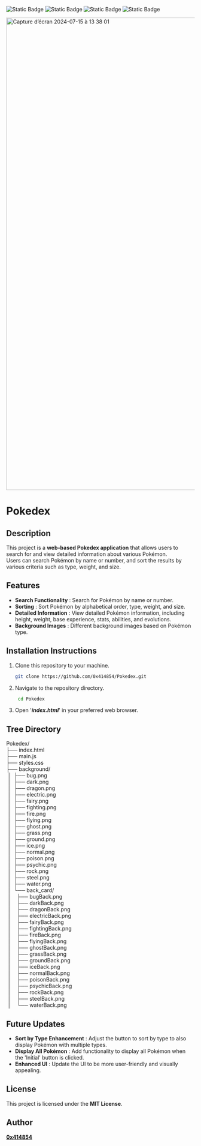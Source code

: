 ![Static Badge](https://img.shields.io/badge/HTML-orange?logo=html&logoColor=white) ![Static Badge](https://img.shields.io/badge/CSS-blue?logo=css&logoColor=white) ![Static Badge](https://img.shields.io/badge/JavaScript-yellow?logo=javascript&logoColor=white) ![Static Badge](https://img.shields.io/badge/Canva-%236a3be4?logo=canva&logoColor=white)

<img width="1259" alt="Capture d’écran 2024-07-15 à 13 38 01" src="https://github.com/user-attachments/assets/2f77a66c-0d2c-4794-9c59-cf9f8664e904">

# Pokedex

## **Description**
This project is a **web-based Pokedex application** that allows users to search for and view detailed information about various Pokémon.<br>Users can search Pokémon by name or number, and sort the results by various criteria such as type, weight, and size.


## **Features**
- **Search Functionality** : Search for Pokémon by name or number.
- **Sorting** : Sort Pokémon by alphabetical order, type, weight, and size.
- **Detailed Information** : View detailed Pokémon information, including height, weight, base experience, stats, abilities, and evolutions.
- **Background Images** : Different background images based on Pokémon type.

## **Installation Instructions**

1. Clone this repository to your machine.
   
   ```bash
   git clone https://github.com/0x414854/Pokedex.git

2. Navigate to the repository directory.

   ```bash
    cd Pokedex

3. Open '***index.html***' in your preferred web browser.

## **Tree Directory**

Pokedex/
<br>├── index.html
<br>├── main.js
<br>├── styles.css
<br>├── background/
<br>&nbsp;│&nbsp;&nbsp;├── bug.png
<br>&nbsp;│&nbsp;&nbsp;├── dark.png
<br>&nbsp;│&nbsp;&nbsp;├── dragon.png
<br>&nbsp;│&nbsp;&nbsp;├── electric.png
<br>&nbsp;│&nbsp;&nbsp;├── fairy.png
<br>&nbsp;│&nbsp;&nbsp;├── fighting.png
<br>&nbsp;│&nbsp;&nbsp;├── fire.png
<br>&nbsp;│&nbsp;&nbsp;├── flying.png
<br>&nbsp;│&nbsp;&nbsp;├── ghost.png
<br>&nbsp;│&nbsp;&nbsp;├── grass.png
<br>&nbsp;│&nbsp;&nbsp;├── ground.png
<br>&nbsp;│&nbsp;&nbsp;├── ice.png
<br>&nbsp;│&nbsp;&nbsp;├── normal.png
<br>&nbsp;│&nbsp;&nbsp;├── poison.png
<br>&nbsp;│&nbsp;&nbsp;├── psychic.png
<br>&nbsp;│&nbsp;&nbsp;├── rock.png
<br>&nbsp;│&nbsp;&nbsp;├── steel.png
<br>&nbsp;│&nbsp;&nbsp;├── water.png
<br>&nbsp;│&nbsp;&nbsp;└── back_card/
<br>&nbsp;│&nbsp;&nbsp;&nbsp;&nbsp;├── bugBack.png
<br>&nbsp;│&nbsp;&nbsp;&nbsp;&nbsp;├── darkBack.png
<br>&nbsp;│&nbsp;&nbsp;&nbsp;&nbsp;├── dragonBack.png
<br>&nbsp;│&nbsp;&nbsp;&nbsp;&nbsp;├── electricBack.png
<br>&nbsp;│&nbsp;&nbsp;&nbsp;&nbsp;├── fairyBack.png
<br>&nbsp;│&nbsp;&nbsp;&nbsp;&nbsp;├── fightingBack.png
<br>&nbsp;│&nbsp;&nbsp;&nbsp;&nbsp;├── fireBack.png
<br>&nbsp;│&nbsp;&nbsp;&nbsp;&nbsp;├── flyingBack.png
<br>&nbsp;│&nbsp;&nbsp;&nbsp;&nbsp;├── ghostBack.png
<br>&nbsp;│&nbsp;&nbsp;&nbsp;&nbsp;├── grassBack.png
<br>&nbsp;│&nbsp;&nbsp;&nbsp;&nbsp;├── groundBack.png
<br>&nbsp;│&nbsp;&nbsp;&nbsp;&nbsp;├── iceBack.png
<br>&nbsp;│&nbsp;&nbsp;&nbsp;&nbsp;├── normalBack.png
<br>&nbsp;│&nbsp;&nbsp;&nbsp;&nbsp;├── poisonBack.png
<br>&nbsp;│&nbsp;&nbsp;&nbsp;&nbsp;├── psychicBack.png
<br>&nbsp;│&nbsp;&nbsp;&nbsp;&nbsp;├── rockBack.png
<br>&nbsp;│&nbsp;&nbsp;&nbsp;&nbsp;├── steelBack.png
<br>&nbsp;│&nbsp;&nbsp;&nbsp;&nbsp;└── waterBack.png

## **Future Updates**
- **Sort by Type Enhancement** : Adjust the button to sort by type to also display Pokémon with multiple types.
- **Display All Pokémon** : Add functionality to display all Pokémon when the 'Initial' button is clicked.
- **Enhanced UI** : Update the UI to be more user-friendly and visually appealing.

## **License**
This project is licensed under the **MIT License**.

## **Author**
[**0x414854**](https://github.com/0x414854)
